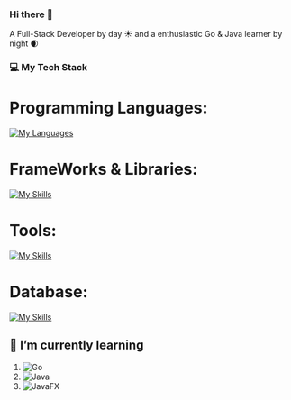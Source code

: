 ### Hi there 👋

A Full-Stack Developer by day ☀️ and a enthusiastic Go & Java learner by night 🌒 
 



### 💻️ My Tech Stack

# Programming Languages:

[![My Languages](https://skillicons.dev/icons?i=js,ts,html,css,go,java,py&perline=6)](https://skillicons.dev)

# FrameWorks & Libraries:

[![My Skills](https://skillicons.dev/icons?i=nextjs,react,tailwind&perline=6)](https://skillicons.dev)

# Tools:

[![My Skills](https://skillicons.dev/icons?i=git,docker,androidstudio,figma,graphql,prisma,aws,vscode,&perline=6)](https://skillicons.dev)

# Database:

[![My Skills](https://skillicons.dev/icons?i=postgres,mysql,redis,mongodb&perline=6)](https://skillicons.dev)



## 🌱 I’m currently learning

1. ![Go](https://img.shields.io/badge/go-%2300ADD8.svg?style=for-the-badge&logo=go&logoColor=white)
2. ![Java](https://img.shields.io/badge/java-%23ED8B00.svg?style=for-the-badge&logo=openjdk&logoColor=white)
3. ![JavaFX](https://img.shields.io/badge/javafx-%23FF0000.svg?style=for-the-badge&logo=javafx&logoColor=white)



    
<!--
**webdevgregorjansen/webdevgregorjansen** is a ✨ _special_ ✨ repository because its `README.md` (this file) appears on your GitHub profile.

Here are some ideas to get you started:

- 🔭 I’m currently working on ...

- 👯 I’m looking to collaborate on ...
- 🤔 I’m looking for help with ...
- 💬 Ask me about ...
- 📫 How to reach me: ...
- 😄 Pronouns: ...
- ⚡ Fun fact: ...
-->
